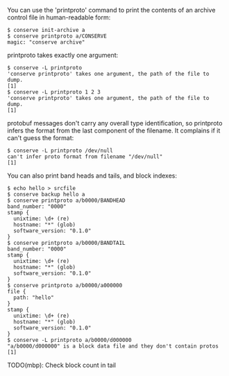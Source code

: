 You can use the 'printproto' command to print the contents of an archive
control file in human-readable form:

    $ conserve init-archive a
    $ conserve printproto a/CONSERVE
    magic: "conserve archive"

printproto takes exactly one argument:

    $ conserve -L printproto
    'conserve printproto' takes one argument, the path of the file to dump.
    [1]
    $ conserve -L printproto 1 2 3
    'conserve printproto' takes one argument, the path of the file to dump.
    [1]

protobuf messages don't carry any overall type identification, so printproto
infers the format from the last component of the filename.  It complains if it
can't guess the format:

    $ conserve -L printproto /dev/null
    can't infer proto format from filename "/dev/null"
    [1]

You can also print band heads and tails, and block indexes:

    $ echo hello > srcfile
    $ conserve backup hello a
    $ conserve printproto a/b0000/BANDHEAD
    band_number: "0000"
    stamp {
      unixtime: \d+ (re)
      hostname: "*" (glob)
      software_version: "0.1.0"
    }
    $ conserve printproto a/b0000/BANDTAIL
    band_number: "0000"
    stamp {
      unixtime: \d+ (re)
      hostname: "*" (glob)
      software_version: "0.1.0"
    }
    $ conserve printproto a/b0000/a000000
    file {
      path: "hello"
    }
    stamp {
      unixtime: \d+ (re)
      hostname: "*" (glob)
      software_version: "0.1.0"
    }
    $ conserve -L printproto a/b0000/d000000
    "a/b0000/d000000" is a block data file and they don't contain protos
    [1]

TODO(mbp): Check block count in tail

